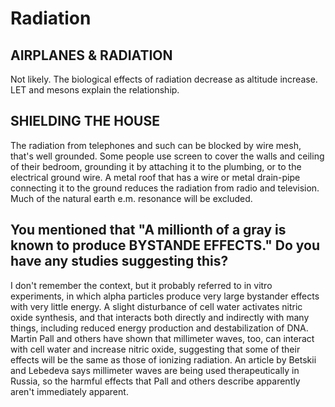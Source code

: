 # Radiation

## AIRPLANES & RADIATION
Not likely. The biological effects of radiation decrease as altitude increase. LET and mesons explain the relationship.

## SHIELDING THE HOUSE
The radiation from telephones and such can be blocked by wire mesh, that's well grounded. Some people use screen to cover the walls and ceiling of their bedroom, grounding it by attaching it to the plumbing, or to the electrical ground wire. A metal roof that has a wire or metal drain-pipe connecting it to the ground reduces the radiation from radio and television. Much of the natural earth e.m. resonance will be excluded.

## You mentioned that "A millionth of a gray is known to produce BYSTANDE EFFECTS." Do you have any studies suggesting this?
I don't remember the context, but it probably referred to in vitro experiments, in which alpha particles produce very large bystander effects with very little energy. A slight disturbance of cell water activates nitric oxide synthesis, and that interacts both directly and indirectly with many things, including reduced energy production and destabilization of DNA. Martin Pall and others have shown that millimeter waves, too, can interact with cell water and increase nitric oxide, suggesting that some of their effects will be the same as those of ionizing radiation. An article by Betskii and Lebedeva says millimeter waves are being used therapeutically in Russia, so the harmful effects that Pall and others describe apparently aren't immediately apparent.
